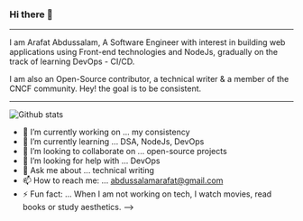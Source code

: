 ### Hi there 👋
------------------

I am Arafat Abdussalam, A Software Engineer with interest in building web applications using Front-end technologies and NodeJs, gradually on the track of learning DevOps - CI/CD.

I am also an Open-Source contributor, a technical writer & a member of the CNCF community. Hey! the goal is to be consistent.

---------------------


![Github stats](https://github-readme-stats.vercel.app/api?username=ArafatAbdussalam&theme=highcontrast&show_icons=true&count_private=true)

- 🔭 I’m currently working on ... my consistency
- 🌱 I’m currently learning ... DSA, NodeJs, DevOps
- 👯 I’m looking to collaborate on ... open-source projects
- 🤔 I’m looking for help with ... DevOps
- 💬 Ask me about ... technical writing
- 📫 How to reach me: ... abdussalamarafat@gmail.com
- ⚡ Fun fact: ... When I am not working on tech, I watch movies, read books or study aesthetics. 
-->
